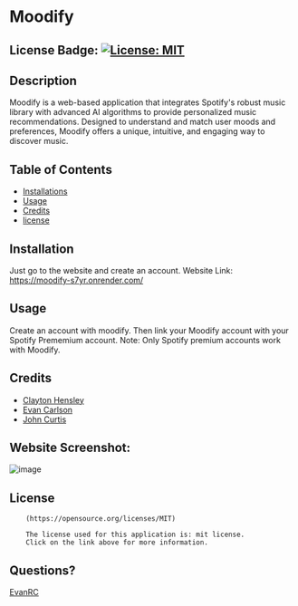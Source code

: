 # Moodify

## License Badge: [![License: MIT](https://img.shields.io/badge/License-MIT-yellow.svg)](https://opensource.org/licenses/MIT)

## Description

Moodify is a web-based application that integrates Spotify's robust music library with advanced AI algorithms to provide personalized music recommendations. Designed to understand and match user moods and preferences, Moodify offers a unique, intuitive, and engaging way to discover music.

## Table of Contents

- [Installations](#installations)
- [Usage](#usage)
- [Credits](#credits)
- [license](#license)

## Installation

Just go to the website and create an account.
Website Link: 
https://moodify-s7yr.onrender.com/

## Usage

Create an account with moodify. Then link your Moodify account with your Spotify Prememium account. Note: Only Spotify premium accounts work with Moodify. 

## Credits

- [Clayton Hensley](https://github.com/chensley8)
- [Evan Carlson](https://github.com/EvanRC)
- [John Curtis](https://github.com/t4-k1)

## Website Screenshot:
![image](https://github.com/EvanRC/Moodify/assets/124648885/33a109a2-3667-43da-9d85-ebeb45397161)

## License


        (https://opensource.org/licenses/MIT)

        The license used for this application is: mit license. 
        Click on the link above for more information.

## Questions?

[EvanRC](https://github.com/EvanRC)


